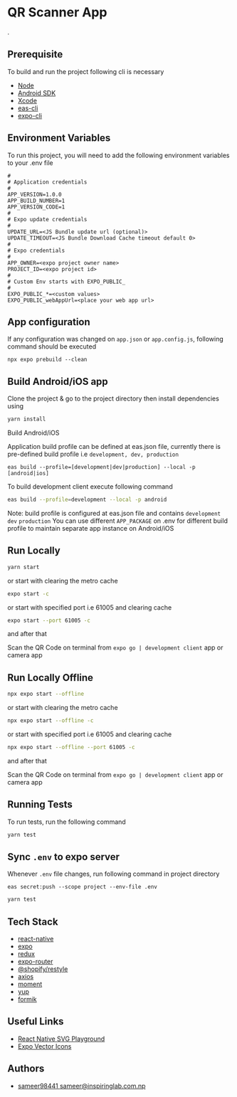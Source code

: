 # QR Scanner App

<Add project description>.

## Prerequisite

To build and run the project following cli is necessary

- [Node](https://nodejs.org/en)
- [Android SDK](https://docs.expo.dev/workflow/android-studio-emulator)
- [Xcode](https://docs.expo.dev/workflow/ios-simulator)
- [eas-cli](https://github.com/expo/eas-cli)
- [expo-cli](https://github.com/expo/expo-cli)

## Environment Variables

To run this project, you will need to add the following environment variables to your .env file

```
#
# Application credentials
#
APP_VERSION=1.0.0
APP_BUILD_NUMBER=1
APP_VERSION_CODE=1
#
# Expo update credentials
#
UPDATE_URL=<JS Bundle update url (optional)>
UPDATE_TIMEOUT=<JS Bundle Download Cache timeout default 0>
#
# Expo credentials
#
APP_OWNER=<expo project owner name>
PROJECT_ID=<expo project id>
#
# Custom Env starts with EXPO_PUBLIC_
#
EXPO_PUBLIC_*=<custom values>
EXPO_PUBLIC_webAppUrl=<place your web app url>
```

## App configuration

If any configuration was changed on `app.json` or `app.config.js`, following command should be executed

```shell
npx expo prebuild --clean
```

## Build Android/iOS app

Clone the project & go to the project directory
then install dependencies using

```bash
yarn install
```

Build Android/iOS

Application build profile can be defined at eas.json file, currently there is pre-defined build profile i.e `development, dev, production`

```
eas build --profile=[development|dev|production] --local -p [android|ios]
```

To build development client execute following command

```bash
eas build --profile=development --local -p android
```

Note: build profile is configured at eas.json file and contains
`development` `dev` `production`
You can use different `APP_PACKAGE` on .env for different build profile to maintain separate app instance on Android/iOS

## Run Locally

```bash
yarn start
```

or start with clearing the metro cache

```bash
expo start -c
```

or start with specified port i.e 61005 and clearing cache

```bash
expo start --port 61005 -c
```

and after that

Scan the QR Code on terminal from `expo go | development client` app or camera app

## Run Locally Offline

```bash
npx expo start --offline
```

or start with clearing the metro cache

```bash
npx expo start --offline -c
```

or start with specified port i.e 61005 and clearing cache

```bash
npx expo start --offline --port 61005 -c
```

and after that

Scan the QR Code on terminal from `expo go | development client` app or camera app

## Running Tests

To run tests, run the following command

```bash
yarn test
```

## Sync `.env` to expo server

Whenever `.env` file changes, run following command in project directory

```shell
eas secret:push --scope project --env-file .env
```

```bash
yarn test
```

## Tech Stack

- [react-native](https://reactnative.dev/)
- [expo](https://docs.expo.dev)
- [redux](https://redux.js.org/)
- [expo-router](https://expo.github.io/router/)
- [@shopify/restyle](https://github.com/Shopify/restyle)
- [axios](https://github.com/axios/axios)
- [moment](https://github.com/moment/moment)
- [yup](https://github.com/jquense/yup)
- [formik](https://github.com/jaredpalmer/formik)

## Useful Links

- [React Native SVG Playground](https://react-svgr.com/playground/)
- [Expo Vector Icons](https://icons.expo.fyi/)

## Authors

- [sameer98441 <sameer@inspiringlab.com.np>](https://github.com/samir98441/qr-code-scanner)
